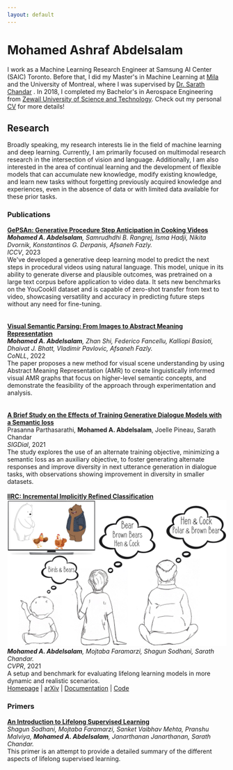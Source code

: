 ```yaml
---
layout: default
---
```


# Mohamed Ashraf Abdelsalam

I work as a Machine Learning Research Engineer at Samsung AI Center (SAIC) Toronto. Before that, I did my Master's in Machine Learning at <a href="mila.quebec/en/"> Mila </a> and the University of Montreal, where I was supervised by <a href="http://sarathchandar.in/">Dr. Sarath Chandar</a> . In 2018, I completed my Bachelor's in Aerospace Engineering from <a href="https://zewailcity.edu.eg/">Zewail University of Science and Technology</a>. Check out my personal <a href="/CV.pdf">CV</a> for more details!

## Research
Broadly speaking, my research interests lie in the field of machine learning and deep learning. Currently, I am primarily focused on multimodal research research in the intersection of vision and language. Additionally, I am also interested in the area of continual learning and the development of flexible models that can accumulate new knowledge, modify existing knowledge, and learn new tasks without forgetting previously acquired knowledge and experiences, even in the absence of data or with limited data available for these prior tasks.

### Publications
 <div class="publication">
  <div class="text">
     <a href="https://arxiv.org/abs/2310.08312"><b>GePSAn: Generative Procedure Step Anticipation in Cooking Videos</b></a>
     <br><i><b>Mohamed A. Abdelsalam</b>,  Samrudhdhi B. Rangrej, Isma Hadji, Nikita Dvornik, Konstantinos G. Derpanis, Afsaneh Fazly.</i>
     <br><i>ICCV</i>, 2023
     <br>We've developed a generative deep learning model to predict the next steps in procedural videos using natural language. This model, unique in its ability to generate diverse and plausible outcomes, was pretrained on a large text corpus before application to video data. It sets new benchmarks on the YouCookII dataset and is capable of zero-shot transfer from text to video, showcasing versatility and accuracy in predicting future steps without any need for fine-tuning.
      </div>
     <br><br>  
  <div class="text">
     <a href="https://arxiv.org/abs/2210.14862"><b>Visual Semantic Parsing: From Images to Abstract Meaning Representation</b></a>
     <br><i><b>Mohamed A. Abdelsalam</b>, Zhan Shi, Federico Fancellu, Kalliopi Basioti, Dhaivat J. Bhatt, Vladimir Pavlovic, Afsaneh Fazly.</i>
     <br><i>CoNLL</i>, 2022
     <br>The paper proposes a new method for visual scene understanding by using Abstract Meaning Representation (AMR) to create linguistically informed visual AMR graphs that focus on higher-level semantic concepts, and demonstrate the feasibility of the approach through experimentation and analysis.
      </div>
     <br><br> 
     <div class="text">
     <a href="https://arxiv.org/abs/2210.14862"><b>A Brief Study on the Effects of Training Generative Dialogue Models with a Semantic loss</b></a>
     <br>Prasanna Parthasarathi, <b>Mohamed A. Abdelsalam</b>, Joelle Pineau, Sarath Chandar</i>
     <br><i>SIGDial</i>, 2021
     <br>The study explores the use of an alternate training objective, minimizing a semantic loss as an auxiliary objective, to foster generating alternate responses and improve diversity in next utterance generation in dialogue tasks, with observations showing improvement in diversity in smaller datasets.
     <br><br> 
 </div>
    <div class="text">
     <a href="https://chandar-lab.github.io/IIRC/"><b>IIRC: Incremental Implicitly Refined Classification</b></a>
          <img src="./images/summary.png" alt=""/>
     <br><i><b>Mohamed A. Abdelsalam</b>, Mojtaba Faramarzi, Shagun Sodhani, Sarath Chandar.</i>
     <br><i>CVPR</i>, 2021
     <br>A setup and benchmark for evaluating lifelong learning models in more dynamic and realistic scenarios.
     <br><a href="https://chandar-lab.github.io/IIRC/">Homepage</a> | <a href="https://arxiv.org/abs/2012.12477">arXiv</a> | 
     <a href="https://iirc.readthedocs.io/en/latest/">Documentation</a> | <a href="https://github.com/chandar-lab/IIRC/">Code</a>
    </div>
</div>
     
### Primers
<div class="text">
 <a href="https://arxiv.org/pdf/2207.04354.pdf"><b>An Introduction to Lifelong Supervised Learning</b></a>
 <br><i>Shagun Sodhani, Mojtaba Faramarzi, Sanket Vaibhav Mehta, Pranshu Malviya, <b>Mohamed A. Abdelsalam</b>, Janarthanan Janarthanan, Sarath Chandar.</i>
 <br>This primer is an attempt to provide a detailed summary of the different aspects of lifelong supervised learning.
</div>

